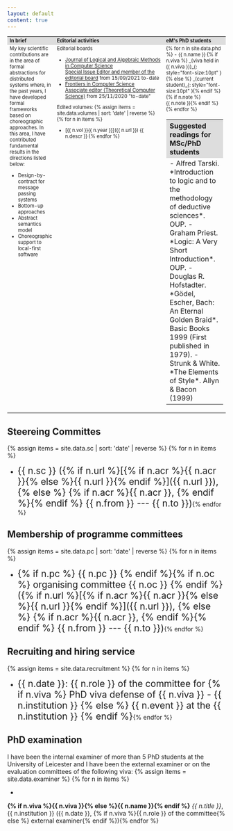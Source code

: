 ```yaml
---
layout: default
content: true
---
```


<table style="font-size:80%">
<tr>
<th style="width:20%; background:#dddddd; text-align:left">In brief</th>
<th style="width:50%; background:#dddddd; text-align:left">Editorial activities</th>
<th style="width:0%3; background:#dddddd; text-align:left">eM's PhD students</th>
</tr>
<tr>
<td valign="top" markdown="1"><!-- Projects -->
My key scientific contributions are in the area of formal abstractions for distributed systems where, in the past years, I have developed formal frameworks based on choreographic approaches. In this area, I have contributed fundamental results in the directions listed below:

- Design-by-contract for message passing systems
- Bottom-up approaches
- Abstract semantics model
- Choreographic support to local-first software
</td>
<td valign="top" markdown="1">
Editorial boards

- [Journal of Logical and Algebraic Methods in Computer Science](https://www.journals.elsevier.com/journal-of-logical-and-algebraic-methods-in-programming)  
  [Special Issue Editor and member of the editorial board](https://www.sciencedirect.com/journal/journal-of-logical-and-algebraic-methods-in-programming/about/editorial-board)
  from 15/09/2021 to-date
- [Frontiers in Computer Science](https://www.frontiersin.org/journals/computer-science)  
  [Associate editor (Theoretical Computer Science)](https://www.frontiersin.org/journals/computer-science/sections/theoretical-computer-science#editorial-board)
  from 25/11/2020 "to-date"


Edited volumes:
{% assign items = site.data.volumes | sort: 'date' | reverse %}
{% for n in items %}
- [{{ n.vol }}{{ n.year }}]({{ n.url }}) {{ n.descr }}
{% endfor %}
</td>
<td valign="top" markdown="1"><!-- phd students -->
{% for n in site.data.phd %}
- {{ n.name }} {% if n.viva %} _(viva held in {{ n.viva }})_{: style="font-size:10pt" } {% else %} _(current student)_{: style="font-size:10pt" }{% endif %}{% if n.note %}<br/>{{ n.note }}{% endif %}{% endfor %}
<table>
<tr>
<th colspan="2" style="background:#dddddd; text-align:left">Suggested readings for MSc/PhD students</th>
</tr>
<tr>
<td colspan="2" valign="top" markdown="1"><!-- Readings -->
- Alfred Tarski. *Introduction to logic and to the methodology of deductive sciences*. OUP.
- Graham Priest. *Logic: A Very Short Introduction*. OUP.
- Douglas R. Hofstadter. *Gödel, Escher, Bach: An Eternal Golden Braid*. Basic Books 1999 (First published in 1979).
- Strunk & White. *The Elements of Style*. Allyn & Bacon (1999)
</td>
</tr>
</table>
</td>
</tr>
</table>



## Steereing Committes
{% assign items = site.data.sc | sort: 'date' | reverse %}
{% for n in items %}
- <span markdown="1" style="font-size:150%">{{ n.sc }}
  ({% if n.url %}[{% if n.acr %}{{ n.acr }}{% else %}{{ n.url }}{% endif %}]({{ n.url }}), {% else %}
  {% if n.acr %}{{ n.acr }}, {% endif %}{% endif %}
  {{ n.from }} --- {{ n.to }})</span>{% endfor %}

## Membership of programme committees
{% assign items = site.data.pc | sort: 'date' | reverse %}
{% for n in items %}
-  <span markdown="1" style="font-size:150%">{% if n.pc %} {{ n.pc }} {% endif %}{% if n.oc %}
  organising committee {{ n.oc }}
  {% endif %}({% if n.url %}[{% if n.acr %}{{ n.acr }}{% else %}{{ n.url }}{% endif %}]({{ n.url }}), {% else %}
  {% if n.acr %}{{ n.acr }}, {% endif %}{% endif %}
  {{ n.from }} --- {{ n.to }})</span>{% endfor %}


## Recruiting and hiring service
{% assign items = site.data.recruitment %}
{% for n in items %}
- <span markdown="1" style="font-size:150%">{{ n.date }}: {{ n.role }} of the committee for {% if n.viva %} PhD viva defense of {{ n.viva }} - {{ n.institution }} {% else %} {{ n.event }} at the {{ n.institution }} {% endif %}</span>{% endfor %}

## PhD examination
I have been the internal examiner of more than 5 PhD students at the University of Leicester and I have been the external examiner or on the evaluation committees of the following viva:
{% assign items = site.data.examiner %}
{% for n in items %}
-  <span markdown="1" style="font-size:130%">
**{% if n.viva %}{{ n.viva }}{% else %}{{ n.name }}{% endif %}** _{{ n.title }}_, {{ n.institution }}
({{ n.date }}, {% if n.viva %}{{ n.role }} of the committee{% else %} external examiner{% endif %})</span>{% endfor %}


